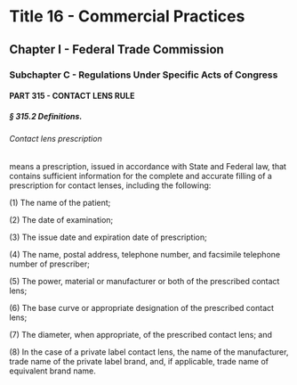 
# Title 16 - Commercial Practices
## Chapter I - Federal Trade Commission
### Subchapter C - Regulations Under Specific Acts of Congress
#### PART 315 - CONTACT LENS RULE
##### § 315.2 Definitions.
###### Contact lens prescription

means a prescription, issued in accordance with State and Federal law, that contains sufficient information for the complete and accurate filling of a prescription for contact lenses, including the following:

(1) The name of the patient;

(2) The date of examination;

(3) The issue date and expiration date of prescription;

(4) The name, postal address, telephone number, and facsimile telephone number of prescriber;

(5) The power, material or manufacturer or both of the prescribed contact lens;

(6) The base curve or appropriate designation of the prescribed contact lens;

(7) The diameter, when appropriate, of the prescribed contact lens; and

(8) In the case of a private label contact lens, the name of the manufacturer, trade name of the private label brand, and, if applicable, trade name of equivalent brand name.

